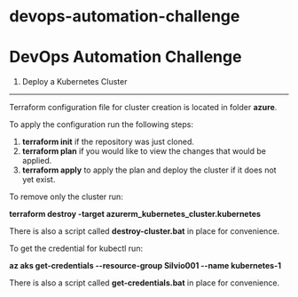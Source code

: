 # devops-automation-challenge
DevOps Automation Challenge
===========================

1. Deploy a Kubernetes Cluster
------------------------------

Terraform configuration file for cluster creation is located in folder **azure**.

To apply the configuration run the following steps:

1. **terraform init** if the repository was just cloned.
2. **terraform plan** if you would like to view the changes that would be applied.
3. **terraform apply** to apply the plan and deploy the cluster if it does not yet exist.

To remove only the cluster run:

**terraform destroy -target azurerm_kubernetes_cluster.kubernetes**

There is also a script called **destroy-cluster.bat** in place for convenience.

To get the credential for kubectl run:

**az aks get-credentials --resource-group Silvio001 --name kubernetes-1**

There is also a script called **get-credentials.bat** in place for convenience.